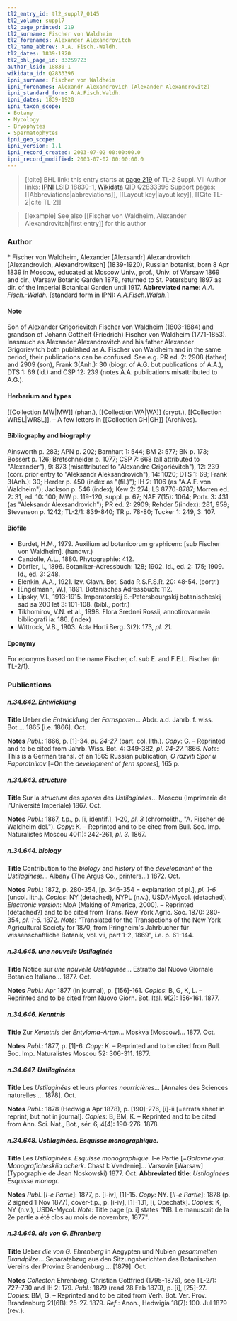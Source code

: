 ```yaml
---
tl2_entry_id: tl2_suppl7_0145
tl2_volume: suppl7
tl2_page_printed: 219
tl2_surname: Fischer von Waldheim
tl2_forenames: Alexander Alexandrovitch
tl2_name_abbrev: A.A. Fisch.-Waldh.
tl2_dates: 1839-1920
tl2_bhl_page_id: 33259723
author_lsid: 18830-1
wikidata_id: Q2833396
ipni_surname: Fischer von Waldheim
ipni_forenames: Alexandr Alexandrovich (Alexander Alexandrowitz)
ipni_standard_form: A.A.Fisch.Waldh.
ipni_dates: 1839-1920
ipni_taxon_scope: 
- Botany
- Mycology
- Bryophytes
- Spermatophytes
ipni_geo_scope: 
ipni_version: 1.1
ipni_record_created: 2003-07-02 00:00:00.0
ipni_record_modified: 2003-07-02 00:00:00.0
---
```


> [!cite] BHL link: this entry starts at [page 219](https://www.biodiversitylibrary.org/page/33259723) of TL-2 Suppl. VII
> Author links: [IPNI](https://www.ipni.org/a/18830-1) LSID 18830-1, [Wikidata](https://www.wikidata.org/wiki/Q2833396) QID Q2833396
> Support pages: [[Abbreviations|abbreviations]], [[Layout key|layout key]], [[Cite TL-2|cite TL-2]]

> [!example] See also [[Fischer von Waldheim, Alexander Alexandrovitch|first entry]] for this author

### Author

\* Fischer von Waldheim, Alexander \[Alexsandr\] Alexandrovitch \[Alexandrovich, Alexandrowitsch\] (1839-1920), Russian botanist, born 8 Apr 1839 in Moscow, educated at Moscow Univ., prof., Univ. of Warsaw 1869 and dir., Warsaw Botanic Garden 1878, returned to St. Petersburg 1897 as dir. of the Imperial Botanical Garden until 1917. 
**Abbreviated name**: *A.A. Fisch.-Waldh.* \[standard form in IPNI: *A.A.Fisch.Waldh.*\]

#### Note

Son of Alexander Grigorievitch Fischer von Waldheim (1803-1884) and grandson of Johann Gotthelf (Friedrich) Fischer von Waldheim (1771-1853). Inasmuch as Alexander Alexandrovitch and his father Alexander Grigorievitch both published as A. Fischer von Waldheim and in the same period, their publications can be confused. See e.g. PR ed. 2: 2908 (father) and 2909 (son), Frank 3(Anh.): 30 (biogr. of A.G. but publications of A.A.), DTS 1: 69 (Id.) and CSP 12: 239 (notes A.A. publications misattributed to A.G.).

#### Herbarium and types

[[Collection MW|MW]] (phan.), [[Collection WA|WA]] (crypt.), [[Collection WRSL|WRSL]]. – A few letters in [[Collection GH|GH]] (Archives).

#### Bibliography and biography

Ainsworth p. 283; APN p. 202; Barnhart 1: 544; BM 2: 577; BN p. 173; Bossert p. 126; Bretschneider p. 1077; CSP 7: 668 (all attributed to "Alexander"), 9: 873 (misattributed to "Alexandre Grigoriévitch"), 12: 239 (corr. prior entry to "Aleksandr Aleksandrovich"), 14: 1020; DTS 1: 69; Frank 3(Anh.): 30; Herder p. 450 (index as "(fil.)"); IH 2: 1106 (as "A.A.F. von Waldheim"); Jackson p. 546 (index); Kew 2: 274; LS 8770-8787; Morren ed. 2: 31, ed. 10: 100; MW p. 119-120, suppl. p. 67; NAF 7(15): 1064; Portr. 3: 431 (as "Aleksandr Alexsandrovich"); PR ed. 2: 2909; Rehder 5(index): 281, 959; Stevenson p. 1242; TL-2/1: 839-840; TR p. 78-80; Tucker 1: 249, 3: 107.

#### Biofile

- Burdet, H.M., 1979. Auxilium ad botanicorum graphicem: \[sub Fischer von Waldheim\]. (handwr.)
- Candolle, A.L., 1880. Phytographie: 412.
- Dörfler, I., 1896. Botaniker-Adressbuch: 128; 1902. Id., ed. 2: 175; 1909. Id., ed. 3: 248.
- Elenkin, A.A., 1921. Izv. Glavn. Bot. Sada R.S.F.S.R. 20: 48-54. (portr.)
- \[Engelmann, W.\], 1891. Botanisches Adressbuch: 112.
- Lipsky, V.I., 1913-1915. Imperatorskij S.-Petersbourgskij botanischeskij sad sa 200 let 3: 101-108. (bibl., portr.)
- Tikhomirov, V.N. et al., 1998. Flora Srednei Rossii, annotirovannaia bibliografi ia: 186. (index)
- Wittrock, V.B., 1903. Acta Horti Berg. 3(2): 173, *pl. 21.*

#### Eponymy

For eponyms based on the name Fischer, cf. sub E. and F.E.L. Fischer (in TL-2/1).

### Publications

##### n.34.642. Entwicklung

**Title**
Ueber die *Entwicklung* der *Farnsporen*... Abdr. a.d. Jahrb. f. wiss. Bot.... 1865 \[i.e. 1866\]. Oct.

**Notes**
*Publ*.: 1866, p. \[1\]-34, *pl. 24-27* (part. col. lith.). *Copy*: G. – Reprinted and to be cited from Jahrb. Wiss. Bot. 4: 349-382, *pl. 24-27.* 1866.
*Note*: This is a German transl. of an 1865 Russian publication, *O razviti Spor u Paporotnikov* \[=On the *development* of *fern spores*\], 165 p.

##### n.34.643. structure

**Title**
Sur la *structure* des *spores* des *Ustilaginées*... Moscou (Imprimerie de l'Université Imperiale) 1867. Oct.

**Notes**
*Publ*.: 1867, t.p., p. \[i, identif.\], 1-20, *pl. 3* (chromolith., "A. Fischer de Waldheim del.").
*Copy*: K. – Reprinted and to be cited from Bull. Soc. Imp. Naturalistes Moscou 40(1): 242-261, *pl. 3.* 1867.

##### n.34.644. biology

**Title**
Contribution to the *biology* and *history* of the *development* of the *Ustilagineæ*... Albany (The Argus Co., printers...) 1872. Oct.

**Notes**
*Publ*.: 1872, p. 280-354, \[p. 346-354 = explanation of pl.\], *pl. 1-6* (uncol. lith.). *Copies*: NY (detached), NYPL (n.v.), USDA-Mycol. (detached). *Electronic version*: MoA \[Making of America, 2000\]. – Reprinted (detached?) and to be cited from Trans. New York Agric. Soc. 1870: 280-354, *pl. 1-6.* 1872.
*Note*: "Translated for the Transactions of the New York Agricultural Society for 1870, from Pringheim's Jahrbucher für wissenschaftliche Botanik, vol. vii, part 1-2, 1869", i.e. p. 61-144.

##### n.34.645. une nouvelle Ustilaginée

**Title**
Notice sur *une nouvelle Ustilaginée*... Estratto dal Nuovo Giornale Botanico Italiano... 1877. Oct.

**Notes**
*Publ*.: Apr 1877 (in journal), p. \[156\]-161. *Copies*: B, G, K, L. – Reprinted and to be cited from Nuovo Giorn. Bot. Ital. 9(2): 156-161. 1877.

##### n.34.646. Kenntnis

**Title**
Zur *Kenntnis* der *Entyloma-Arten*... Moskva \[Moscow\]... 1877. Oct.

**Notes**
*Publ*.: 1877, p. \[1\]-6. *Copy*: K. – Reprinted and to be cited from Bull. Soc. Imp. Naturalistes Moscou 52: 306-311. 1877.

##### n.34.647. Ustilaginées

**Title**
Les *Ustilaginées* et leurs *plantes nourricières*... \[Annales des Sciences naturelles ... 1878\]. Oct.

**Notes**
*Publ*.: 1878 (Hedwigia Apr 1878), p. \[190\]-276, \[i\]-ii \[=errata sheet in reprint, but not in journal\]. *Copies*: B, BM, K. – Reprinted and to be cited from Ann. Sci. Nat., Bot., sér. 6, 4(4): 190-276. 1878.

##### n.34.648. Ustilaginées. Esquisse monographique.

**Title**
Les *Ustilaginées. Esquisse monographique.* I-e Partie \[=*Golovnevyia*. *Monograficheskiia ocherk*. Chast I: Vvedenie\]... Varsovie \[Warsaw\] (Typographie de Jean Noskowski) 1877. Oct.
**Abbreviated title**: *Ustilaginées Esquisse monogr.*

**Notes**
*Publ*. \[*I-e Partie*\]: 1877, p. \[i-iv\], \[1\]-15. *Copy*: NY.
\[*II-e Partie*\]: 1878 (p. 2 signed 1 Nov 1877), cover-t.p., p. \[i-iv\], \[1\]-131, \[i, Opechatk\].
*Copies*: K, NY (n.v.), USDA-Mycol.
*Note*: Title page \[p. i\] states "NB. Le manuscrit de la 2e partie a été clos au mois de novembre, 1877".

##### n.34.649. die von G. Ehrenberg

**Title**
Ueber *die von G. Ehrenberg* in Aegypten und Nubien *gesammelten Brandpilze*... Separatabzug aus den Sitzungsberichten des Botanischen Vereins der Provinz Brandenburg ... \[1879\]. Oct.

**Notes**
*Collector*: Ehrenberg, Christian Gottfried (1795-1876), see TL-2/1: 727-730 and IH 2: 179.
*Publ*.: 1879 (read 28 Feb 1879), p. \[i\], \[25\]-27. *Copies*: BM, G. – Reprinted and to be cited from Verh. Bot. Ver. Prov. Brandenburg 21(6B): 25-27. 1879.
*Ref*.: Anon., Hedwigia 18(7): 100. Jul 1879 (rev.).

